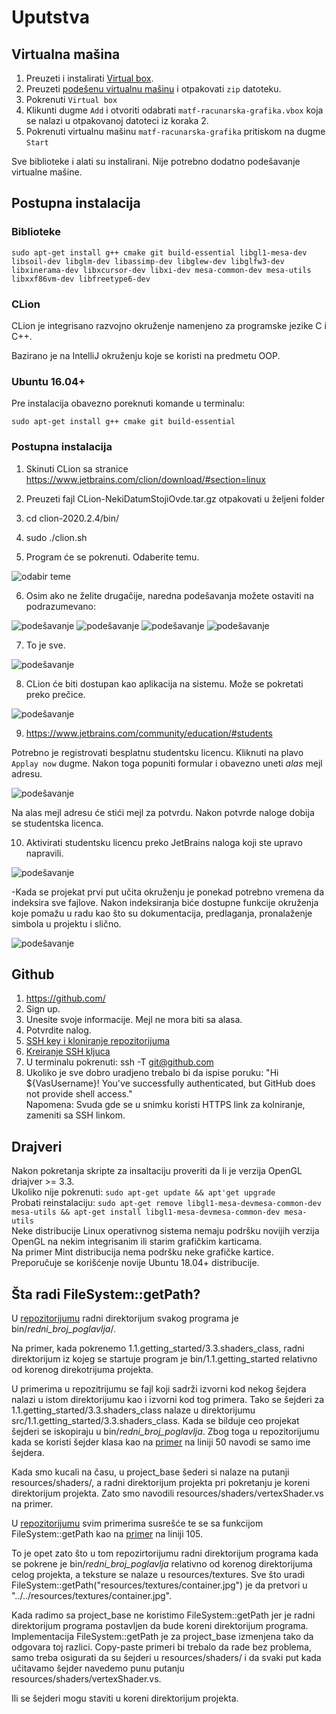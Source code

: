 # Uputstva

## Virtualna mašina

1. Preuzeti i instalirati [Virtual box](https://www.virtualbox.org/).  
2. Preuzeti [podešenu virtualnu mašinu](https://drive.google.com/file/d/1zcNJGaPv6A84O1r5K9olvff4S3K_preN/view?usp=sharing) i otpakovati `zip` datoteku.  
3. Pokrenuti `Virtual box`  
4. Klikunti dugme `Add` i otvoriti odabrati `matf-racunarska-grafika.vbox` koja se nalazi u otpakovanoj datoteci iz koraka 2.  
5. Pokrenuti virtualnu mašinu `matf-racunarska-grafika` pritiskom na dugme `Start`

Sve biblioteke i alati su instalirani. Nije potrebno dodatno podešavanje virtualne mašine.  

## Postupna instalacija

### Biblioteke

```
sudo apt-get install g++ cmake git build-essential libgl1-mesa-dev libsoil-dev libglm-dev libassimp-dev libglew-dev libglfw3-dev libxinerama-dev libxcursor-dev libxi-dev mesa-common-dev mesa-utils libxxf86vm-dev libfreetype6-dev
```

### CLion
CLion je integrisano razvojno okruženje namenjeno za programske jezike C i C++.

Bazirano je na IntelliJ okruženju koje se koristi na predmetu OOP.

### Ubuntu 16.04+
Pre instalacija obavezno poreknuti komande u terminalu:

`sudo apt-get install g++ cmake git build-essential`

### Postupna instalacija

1) Skinuti CLion sa stranice https://www.jetbrains.com/clion/download/#section=linux

2) Preuzeti fajl CLion-NekiDatumStojiOvde.tar.gz otpakovati u željeni folder

3) cd clion-2020.2.4/bin/

4) sudo ./clion.sh

5) Program će se pokrenuti. Odaberite temu.

![odabir teme](img/clion_01.png)

6) Osim ako ne želite drugačije, naredna podešavanja možete ostaviti na podrazumevano:

![podešavanje](img/clion_02.png)
![podešavanje](img/clion_03.png)
![podešavanje](img/clion_04.png)
![podešavanje](img/clion_05.png)

7) To je sve.

![podešavanje](img/clion_06.png)

8) CLion će biti dostupan kao aplikacija na sistemu. Može se pokretati preko prečice.

![podešavanje](img/clion_07.png)


9) https://www.jetbrains.com/community/education/#students

Potrebno je registrovati besplatnu studentsku licencu. Kliknuti na plavo `Applay now` dugme.
Nakon toga popuniti formular i obavezno uneti *alas* mejl adresu.

![podešavanje](img/clion_09.png)

Na alas mejl adresu će stići mejl za potvrdu. Nakon potvrde naloge dobija se studentska
licenca.

10) Aktivirati studentsku licencu preko JetBrains naloga koji ste upravo napravili.

![podešavanje](img/clion_10.png)


-Kada se projekat prvi put učita okruženju je ponekad potrebno vremena da indeksira sve fajlove.
Nakon indeksiranja biće dostupne funkcije okruženja koje pomažu u radu kao što su dokumentacija,
predlaganja, pronalaženje simbola u projektu i slično.

![podešavanje](img/clion_08.png)

## Github  
1) https://github.com/  
2) Sign up.  
3) Unesite svoje informacije. Mejl ne mora biti sa alasa.  
4) Potvrdite nalog.  
5) [SSH key i kloniranje repozitorijuma](https://www.youtube.com/watch?v=Z3ELWci34cM)  
6) [Kreiranje SSH kljuca](https://www.youtube.com/watch?v=WgZIv5HI44o)  
7) U terminalu pokrenuti: ssh -T git@github.com  
8) Ukoliko je sve dobro uradjeno trebalo bi da ispise poruku: "Hi ${VasUsername}! You've successfully authenticated, but GitHub does not provide shell access."  
Napomena: Svuda gde se u snimku koristi HTTPS link za kolniranje, zameniti sa SSH linkom. 

## Drajveri  
Nakon pokretanja skripte za insaltaciju proveriti da li je verzija OpenGL driajver >= 3.3.  
Ukoliko nije pokrenuti: `sudo apt-get update && apt'get upgrade`  
Probati reinstalaciju: `sudo apt-get remove libgl1-mesa-devmesa-common-dev mesa-utils && apt-get install libgl1-mesa-devmesa-common-dev mesa-utils`  
Neke distribucije Linux operativnog sistema nemaju podršku novijih verzija OpenGL na nekim integrisanim ili starim grafičkim karticama.  
Na primer Mint distribucija nema podršku neke grafičke kartice. Preporučuje se korišćenje novije Ubuntu 18.04+ distribucije.  

## Šta radi FileSystem::getPath?

U [repozitorijumu](https://github.com/matf-racunarska-grafika/LearnOpenGL/) radni direktorijum svakog programa je bin/*redni_broj_poglavlja*/.

Na primer, kada pokrenemo 1.1.getting_started/3.3.shaders_class, radni direktorijum iz kojeg se startuje program je
bin/1.1.getting_started relativno od korenog direkotrijuma projekta.

U primerima u repozitrijumu se fajl koji sadrži izvorni kod nekog šejdera nalazi u istom direktorijumu kao 
i izvorni kod tog primera. Tako se šejderi za 1.1.getting_started/3.3.shaders_class nalaze u direktorijumu
src/1.1.getting_started/3.3.shaders_class. Kada se bilduje ceo projekat šejderi se iskopiraju
u bin/*redni_broj_poglavlja*. Zbog toga u repozitorijumu kada se koristi šejder klasa kao na [primer](https://github.com/matf-racunarska-grafika/LearnOpenGL/blob/master/src/1.getting_started/3.3.shaders_class/shaders_class.cpp) na liniji 50 navodi se samo ime šejdera.

Kada smo kucali na času, u project_base šederi si nalaze na putanji resources/shaders/, a radni direktorijum projekta pri pokretanju je
koreni direktorijum projekta. Zato smo navodili resources/shaders/vertexShader.vs na primer.

U [repozitorijumu](https://github.com/matf-racunarska-grafika/LearnOpenGL/)  svim primerima susrešće te se sa funkcijom
FileSystem::getPath kao na [primer](https://github.com/matf-racunarska-grafika/LearnOpenGL/blob/master/src/1.getting_started/4.1.textures/textures.cpp) na
liniji 105.

To je opet zato što u tom repozirtorijumu radni direktorijum programa kada se pokrene je bin/*redni_broj_poglavlja* relativno od korenog direktorijuma
celog projekta, a teksture se nalaze u resources/textures. Sve što uradi FileSystem::getPath("resources/textures/container.jpg") je da pretvori
u "../../resources/textures/container.jpg".


Kada radimo sa project_base ne koristimo FileSystem::getPath jer je radni direktorijum programa postavljen da bude koreni direktorijum programa.
Implementacija FileSystem::getPath je za project_base izmenjena tako da odgovara toj razlici. Copy-paste primeri bi trebalo da rade bez problema,
samo treba osigurati da su šejderi u resources/shaders/ i da svaki put kada učitavamo šejder navedemo punu putanju
resources/shaders/vertexShader.vs.

Ili se šejderi mogu staviti u koreni direktorijum projekta.





